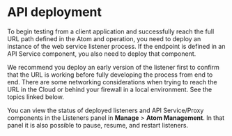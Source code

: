 # API deployment

<head>
  <meta name="guidename" content="API Management"/>
  <meta name="context" content="GUID-935517bf-aef9-4ba9-ad58-ab25adfa3f3c"/>
</head>


To begin testing from a client application and successfully reach the full URL path defined in the Atom and operation, you need to deploy an instance of the web service listener process. If the endpoint is defined in an API Service component, you also need to deploy that component.

We recommend you deploy an early version of the listener first to confirm that the URL is working before fully developing the process from end to end. There are some networking considerations when trying to reach the URL in the Cloud or behind your firewall in a local environment. See the topics linked below.

You can view the status of deployed listeners and API Service/Proxy components in the Listeners panel in **Manage** \> **Atom Management**. In that panel it is also possible to pause, resume, and restart listeners. 